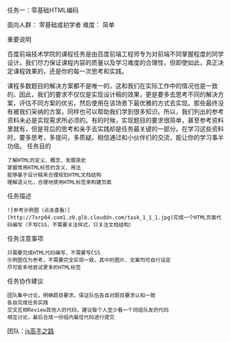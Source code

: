 任务一：零基础HTML编码

面向人群：
    零基础或初学者
难度：
    简单

重要说明

百度前端技术学院的课程任务是由百度前端工程师专为对前端不同掌握程度的同学设计。我们尽力保证课程内容的质量以及学习难度的合理性，但即使如此，真正决定课程效果的，还是你的每一次思考和实践。

课程多数题目的解决方案都不是唯一的，这和我们在实际工作中的情况也是一致的。因此，我们的要求不仅仅是实现设计稿的效果，更是要多去思考不同的解决方案，评估不同方案的优劣，然后使用在该场景下最优雅的方式去实现。那些最终没有被我们采纳的方案，同样也可以帮助我们学到很多知识。所以，我们列出的参考资料未必是实现需求所必须的。有的时候，实现题目的要求很简单，甚至参考资料里就有，但是背后的思考和亲手去实践却是任务最关键的一部分。在学习这些资料时，要多思考，多提问，多质疑。相信通过和小伙伴们的交流，能让你的学习事半功倍。
任务目的

    了解HTML的定义、概念、发展简史
    掌握常用HTML标签的含义、用法
    能够基于设计稿来合理规划HTML文档结构
    理解语义化，合理地使用HTML标签来构建页面

任务描述

    ![参考示例图（点击查看）](http://7xrp04.com1.z0.glb.clouddn.com/task_1_1_1.jpg)完成一个HTML页面代码编写（不写CSS，不需要关注样式，只关注文档结构）

任务注意事项

    只需要完成HTML代码编写，不需要写CSS
    示例图仅为参考，不需要完全实现一致，其中的图片、文案均可自行设定
    尽可能多地尝试更多的HTML标签

任务协作建议

    团队集中讨论，明确题目要求，保证队伍各自对题目要求认知一致
    各自完成任务实践
    交叉互相Review其他人的代码，建议每个人至少看一个同组队友的代码
    相互讨论，最后合成一份组内最佳代码进行提交


团队：[js高手之路](http://ife.baidu.com/group/profile?groupId=2967)  
